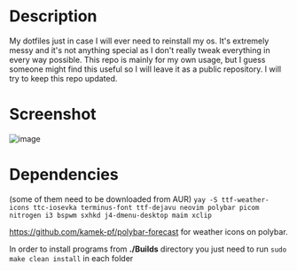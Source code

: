 # Description
My dotfiles just in case I will ever need to reinstall my os.  It's extremely messy and it's not anything special as I don't really tweak everything in every way possible. This repo is mainly for my own usage, but I guess someone might find this useful so I will leave it as a public repository.
I will try to keep this repo updated.

# Screenshot
![image](https://i.imgur.com/tilpndc.png)

# Dependencies
(some of them need to be downloaded from AUR)
`yay -S ttf-weather-icons
ttc-iosevka
terminus-font
ttf-dejavu
neovim
polybar
picom
nitrogen
i3
bspwm
sxhkd
j4-dmenu-desktop
maim
xclip`

https://github.com/kamek-pf/polybar-forecast for weather icons on polybar.

In order to install programs from **./Builds** directory you just need to run `sudo make clean install` in each folder
